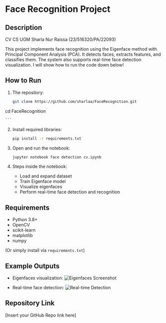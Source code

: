 # Face Recognition Project

## Description
CV CS UGM 
Sharla Nur Raissa (23/516320/PA/22093)

This project implements face recognition using the Eigenface method with Principal Component Analysis (PCA). It detects faces, extracts features, and classifies them. The system also supports real-time face detection visualization. I will show how to run the code down below!

## How to Run
1. The repository:
    ```bash
    git clone https://github.com/sharlaa/FaceRecognition.git
cd FaceRecognition

    ```

2. Install required libraries:
    ```bash
    pip install -r requirements.txt
    ```

3. Open and run the notebook:
    ```bash
    jupyter notebook face detection cv.ipynb
    ```

4. Steps inside the notebook:
    - Load and expand dataset
    - Train Eigenface model
    - Visualize eigenfaces
    - Perform real-time face detection and recognition

## Requirements
- Python 3.8+
- OpenCV
- scikit-learn
- matplotlib
- numpy

(Or simply install via `requirements.txt`)

## Example Outputs
- Eigenfaces visualization:
  ![Eigenfaces Screenshot](screenshots/eigenfaces.png)

- Real-time face detection:
  ![Real-time Detection](screenshots/realtime_detection.png)

## Repository Link
[Insert your GitHub Repo link here]
